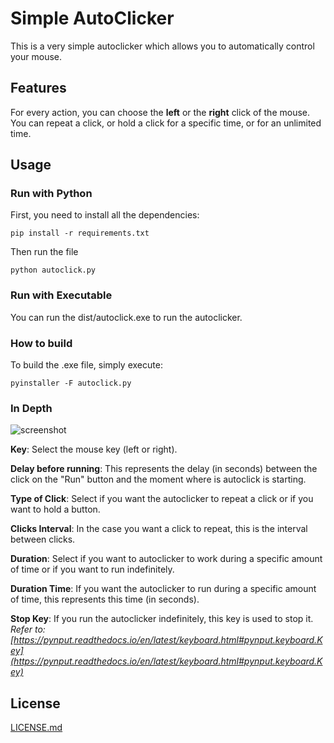 # Simple AutoClicker

This is a very simple autoclicker which allows you to automatically control your mouse.


## Features

For every action, you can choose the **left** or the **right** click of the mouse. You can repeat a click, or hold a click for a specific time, or for an unlimited time.

## Usage

### Run with Python

First, you need to install all the dependencies:

```
pip install -r requirements.txt
```

Then run the file

```
python autoclick.py
```

### Run with Executable

You can run the dist/autoclick.exe to run the autoclicker.

### How to build

To build the .exe file, simply execute:

```
pyinstaller -F autoclick.py
```

### In Depth

![screenshot](https://i.imgur.com/fCTBnoa.png "Screenshot")

**Key**: Select the mouse key (left or right).

**Delay before running**: This represents the delay (in seconds) between the click on the "Run" button and the moment where is autoclick is starting. 

**Type of Click**: Select if you want the autoclicker to repeat a click or if you want to hold a button.

**Clicks Interval**: In the case you want a click to repeat, this is the interval between clicks.

**Duration**: Select if you want to autoclicker to work during a specific amount of time or if you want to run indefinitely.

**Duration Time**: If you want the autoclicker to run during a specific amount of time, this represents this time (in seconds).

**Stop Key**: If you run the autoclicker indefinitely, this key is used to stop it. <br>
_Refer to: [https://pynput.readthedocs.io/en/latest/keyboard.html#pynput.keyboard.Key](https://pynput.readthedocs.io/en/latest/keyboard.html#pynput.keyboard.Key)_


## License

[LICENSE.md](LICENSE.md)